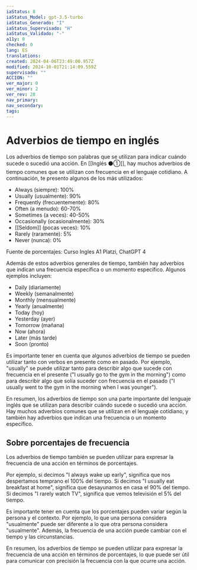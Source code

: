 ```yaml
---
iaStatus: 8
iaStatus_Model: gpt-3.5-turbo
iaStatus_Generado: "I"
iaStatus_Supervisado: "H"
iaStatus_Validado: "-"
a11y: 0
checked: 0
lang: ES
translations: 
created: 2024-04-06T23:49:00.957Z
modified: 2024-10-01T21:14:09.559Z
supervisado: ""
ACCION: ""
ver_major: 0
ver_minor: 2
ver_rev: 28
nav_primary: 
nav_secondary: 
tags:
---
```

# Adverbios de tiempo en inglés

Los adverbios de tiempo son palabras que se utilizan para indicar cuándo sucede o sucedió una acción. En [[Inglés ⚫①]], hay muchos adverbios de tiempo comunes que se utilizan con frecuencia en el lenguaje cotidiano. A continuación, te presento algunos de los más utilizados:

-    Always (siempre): 100%
-   Usually (usualmente): 90%
-   Frequently (frecuentemente): 80%
-   Often (a menudo): 60-70%
-   Sometimes (a veces): 40-50%
-   Occasionally (ocasionalmente): 30%
-   [[Seldom]] (pocas veces): 10%
-   Rarely (raramente): 5%
-   Never (nunca): 0%

Fuente de porcentajes: Curso Ingles A1 Platzi, ChatGPT 4

Además de estos adverbios generales de tiempo, también hay adverbios que indican una frecuencia específica o un momento específico. Algunos ejemplos incluyen:

-   Daily (diariamente)
-   Weekly (semanalmente)
-   Monthly (mensualmente)
-   Yearly (anualmente)
-   Today (hoy)
-   Yesterday (ayer)
-   Tomorrow (mañana)
-   Now (ahora)
-   Later (más tarde)
-   Soon (pronto)

Es importante tener en cuenta que algunos adverbios de tiempo se pueden utilizar tanto con verbos en presente como en pasado. Por ejemplo, "usually" se puede utilizar tanto para describir algo que sucede con frecuencia en el presente ("I usually go to the gym in the morning") como para describir algo que solía suceder con frecuencia en el pasado ("I usually went to the gym in the morning when I was younger").

En resumen, los adverbios de tiempo son una parte importante del lenguaje inglés que se utilizan para describir cuándo sucede o sucedió una acción. Hay muchos adverbios comunes que se utilizan en el lenguaje cotidiano, y también hay adverbios que indican una frecuencia o un momento específico.

## Sobre porcentajes de frecuencia

Los adverbios de tiempo también se pueden utilizar para expresar la frecuencia de una acción en términos de porcentajes. 

Por ejemplo, si decimos "I always wake up early", significa que nos despertamos temprano el 100% del tiempo. Si decimos "I usually eat breakfast at home", significa que desayunamos en casa el 90% del tiempo. Si decimos "I rarely watch TV", significa que vemos televisión el 5% del tiempo.

Es importante tener en cuenta que los porcentajes pueden variar según la persona y el contexto. Por ejemplo, lo que una persona considera "usualmente" puede ser diferente a lo que otra persona considera "usualmente". Además, la frecuencia de una acción puede cambiar con el tiempo y las circunstancias.

En resumen, los adverbios de tiempo se pueden utilizar para expresar la frecuencia de una acción en términos de porcentajes, lo que puede ser útil para comunicar con precisión la frecuencia con la que ocurre una acción.